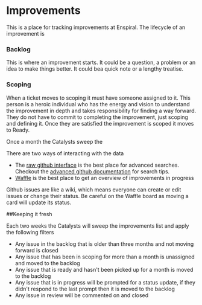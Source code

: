 # Improvements

This is a place for tracking improvements at Enspiral. The lifecycle of an improvement is

### Backlog
This is where an improvement starts. It could be a question, a problem or an idea to make things better. It could bea quick note or a lengthy treatise.

### Scoping
When a ticket moves to scoping it must have someone assigned to it. This person is a heroic individual who has the energy and vision to understand the improvement in depth and takes responsibility for finding a way forward. They do not have to commit to completing the improvement, just scoping and defining it. Once they are satisfied the improvement is scoped it moves to Ready.

Once a month the Catalysts sweep the 

There are two ways of interacting with the data

* The [raw github interface](https://github.com/enspiral/improvements/issues) is the best place for advanced searches. Checkout the [advanced github documentation](https://help.github.com/articles/searching-issues/) for search tips.
* [Waffle](https://waffle.io/enspiral/improvements) is the best place to get an overview of improvements in progress

Github issues are like a wiki, which means everyone can create or edit issues or change their status. Be careful on the Waffle board as moving a card will update its status.

##Keeping it fresh

Each two weeks the Catalysts will sweep the improvements list and apply the following filters
* Any issue in the backlog that is older than three months and not moving forward is closed
* Any issue that has been in scoping for more than a month is unassigned and moved to the backlog
* Any issue that is ready and hasn't been picked up for a month is moved to the backlog
* Any issue that is in progress will be prompted for a status update, if they didn't respond to the last prompt then it is moved to the backlog
* Any issue in review will be commented on and closed
